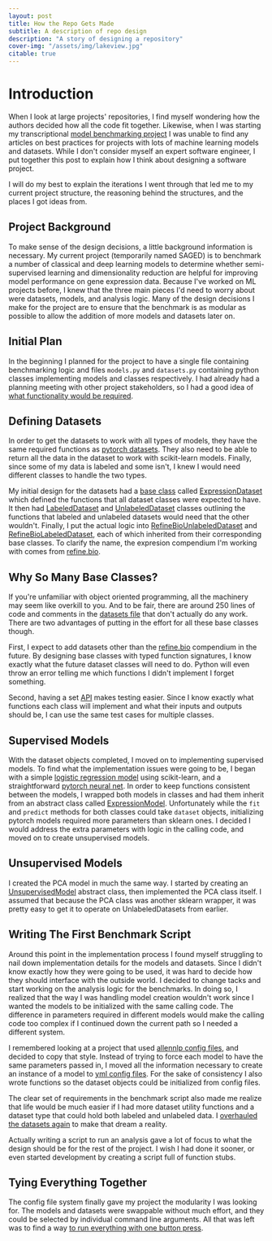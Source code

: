 ```yaml
---
layout: post
title: How the Repo Gets Made
subtitle: A description of repo design
description: "A story of designing a repository"
cover-img: "/assets/img/lakeview.jpg"
citable: true
---
```


# Introduction

When I look at large projects' repositories, I find myself wondering how the authors decided how all the code fit together.
Likewise, when I was starting my transcriptional [model benchmarking project](https://github.com/greenelab/saged)
I was unable to find any articles on best practices for projects with lots of machine learning models and datasets.
While I don't consider myself an expert software engineer, I put together this post to explain how I think about designing a software project.

I will do my best to explain the iterations I went through that led me to my current project structure, the reasoning behind the structures, and the places I got ideas from.

## Project Background
To make sense of the design decisions, a little background information is necessary.
My current project (temporarily named SAGED) is to benchmark a number of classical and deep learning models to
determine whether semi-supervised learning and dimensionality reduction are helpful for improving model performance on gene expression data.
Because I've worked on ML projects before, I knew that the three main pieces I'd need to worry about were datasets, models, and analysis logic.
Many of the design decisions I make for the project are to ensure that the benchmark is as modular as possible to allow the addition of more models and datasets later on.

## Initial Plan
In the beginning I planned for the project to have a single file containing benchmarking logic and files `models.py` and `datasets.py` containing
python classes implementing models and classes respectively.
I had already had a planning meeting with other project stakeholders, so I had a good idea of [what functionality would be required](https://github.com/greenelab/saged/issues/3#issue-646243304).

## Defining Datasets
In order to get the datasets to work with all types of models, they have the same required functions as [pytorch datasets](https://pytorch.org/docs/stable/data.html#dataset-types).
They also need to be able to return all the data in the dataset to work with scikit-learn models.
Finally, since some of my data is labeled and some isn't, I knew I would need different classes to handle the two types.

My initial design for the datasets had a [base class](https://docs.python.org/3/glossary.html#term-abstract-base-class) called [ExpressionDataset](https://github.com/greenelab/saged/blob/a8a89d36873c79fa1cdd6ad8ee893d18f3633747/saged/datasets.py#L13)
which defined the functions that all dataset classes were expected to have.
It then had [LabeledDataset](https://github.com/greenelab/saged/blob/a8a89d36873c79fa1cdd6ad8ee893d18f3633747/saged/datasets.py#L178) and [UnlabeledDataset](https://github.com/greenelab/saged/blob/a8a89d36873c79fa1cdd6ad8ee893d18f3633747/saged/datasets.py#L220)
classes outlining the functions that labeled and unlabeled datasets would need that the other wouldn't.
Finally, I put the actual logic into [RefineBioUnlabeledDataset](https://github.com/greenelab/saged/blob/a8a89d36873c79fa1cdd6ad8ee893d18f3633747/saged/datasets.py#L249)
and [RefineBioLabeledDataset](https://github.com/greenelab/saged/blob/a8a89d36873c79fa1cdd6ad8ee893d18f3633747/saged/datasets.py#L674), each of which inherited from their corresponding base classes.
To clarify the name, the expresion compendium I'm working with comes from [refine.bio](refine.bio).

## Why So Many Base Classes?
If you're unfamiliar with object oriented programming, all the machinery may seem like overkill to you.
And to be fair, there are around 250 lines of code and comments in the [datasets file](https://github.com/greenelab/saged/blob/a8a89d36873c79fa1cdd6ad8ee893d18f3633747/saged/datasets.py) that
don't actually do any work.
There are two advantages of putting in the effort for all these base classes though.

First, I expect to add datasets other than the [refine.bio](refine.bio) compendium in the future.
By designing base classes with typed function signatures, I know exactly what the future dataset classes will need to do.
Python will even throw an error telling me which functions I didn't implement I forget something.

Second, having a set [API](https://francescolelli.info/programming/how-to-design-a-good-api-advanced-object-oriented-programming/) makes testing easier.
Since I know exactly what functions each class will implement and what their inputs and outputs should be, I can use the same test cases for multiple classes.

## Supervised Models
With the dataset objects completed, I moved on to implementing supervised models.
To find what the implementation issues were going to be, I began with a simple [logistic regression model](https://github.com/greenelab/saged/blob/dbd851c7d379842bdeaa2fcf321fae0962c6488a/saged/models.py#L181)
using scikit-learn, and a straightforward [pytorch neural net](https://github.com/greenelab/saged/blob/dbd851c7d379842bdeaa2fcf321fae0962c6488a/saged/models.py#L278).
In order to keep functions consistent between the models, I wrapped both models in classes
and had them inherit from an abstract class called [ExpressionModel](https://github.com/greenelab/saged/blob/dbd851c7d379842bdeaa2fcf321fae0962c6488a/saged/models.py#L107).
Unfortunately while the `fit` and `predict` methods for both classes could take `dataset` objects, initializing pytorch models required more parameters than sklearn ones.
I decided I would address the extra parameters with logic in the calling code, and moved on to create unsupervised models.

## Unsupervised Models
I created the PCA model in much the same way.
I started by creating an [UnsupervisedModel](https://github.com/ben-heil/saged/blob/3c7dcaf193069558207caee41976b26b47151fd2/saged/models.py#L511) abstract class, then implemented the PCA class itself.
I assumed that because the PCA class was another sklearn wrapper, it was pretty easy to get it to operate on UnlabeledDatasets from earlier.

## Writing The First Benchmark Script
Around this point in the implementation process I found myself struggling to nail down implementation details for the models and datasets.
Since I didn't know exactly how they were going to be used, it was hard to decide how they should interface with the outside world.
I decided to change tacks and start working on the analysis logic for the benchmarks.
In doing so, I realized that the way I was handling model creation wouldn't work since I wanted the models to be initialized with the same calling code.
The difference in parameters required in different models would make the calling code too complex if I continued down the current path so I needed a different system.

I remembered looking at a project that used [allennlp config files](https://docs.allennlp.org/v1.0.0rc3/tutorials/getting_started/walk_through_allennlp/configuration/), and decided to copy that style.
Instead of trying to force each model to have the same parameters passed in, I moved all the information necessary to create an instance of a model to [yml config files](https://github.com/ben-heil/saged/tree/0030174a8166758aa0696d0606579e84e495e2e8/model_configs).
For the sake of consistency I also wrote functions so the dataset objects could be initialized from config files.

The clear set of requirements in the benchmark script also made me realize that life would be much easier if I had more dataset utility functions and a dataset type that could hold both labeled and unlabeled data.
I [overhauled the datasets again](https://github.com/greenelab/saged/pull/10/files#diff-23f36de1d9afe152075c89a03c204d66) to make that dream a reality.

Actually writing a script to run an analysis gave a lot of focus to what the design should be for the rest of the project.
I wish I had done it sooner, or even started development by creating a script full of function stubs.

## Tying Everything Together
The config file system finally gave my project the modularity I was looking for.
The models and datasets were swappable without much effort, and they could be selected by individual command line arguments.
All that was left was to find a way [to run everything with one button press](https://ben-heil.github.io/2020-06-30-shoulddo/#button).
